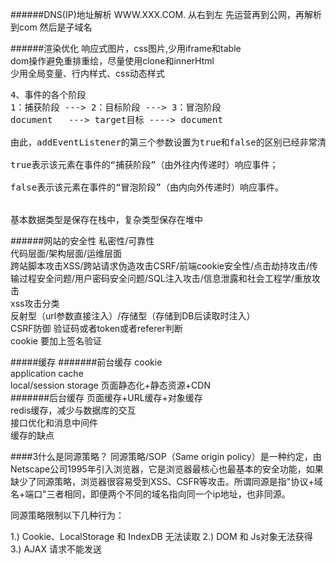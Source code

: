 ######DNS(IP)地址解析
WWW.XXX.COM. 从右到左
先运营再到公网，再解析到com 然后是子域名

######渲染优化
响应式图片，css图片,少用iframe和table       
dom操作避免重排重绘，尽量使用clone和innerHtml     
少用全局变量、行内样式、css动态样式
<pre>
4、事件的各个阶段
1：捕获阶段 ---> 2：目标阶段 ---> 3：冒泡阶段
document   ---> target目标 ----> document

由此，addEventListener的第三个参数设置为true和false的区别已经非常清晰了：

true表示该元素在事件的“捕获阶段”（由外往内传递时）响应事件；

false表示该元素在事件的“冒泡阶段”（由内向外传递时）响应事件。


基本数据类型是保存在栈中，复杂类型保存在堆中
</pre>

######网站的安全性
私密性/可靠性    
代码层面/架构层面/运维层面    
跨站脚本攻击XSS/跨站请求伪造攻击CSRF/前端cookie安全性/点击劫持攻击/传输过程安全问题/用户密码安全问题/SQL注入攻击/信息泄露和社会工程学/重放攻击      
xss攻击分类    
反射型（url参数直接注入）/存储型（存储到DB后读取时注入）  
CSRF防御  验证码或者token或者referer判断     
cookie 要加上签名验证


#####缓存
#######前台缓存
cookie      
application cache      
local/session storage
页面静态化+静态资源+CDN       
#######后台缓存
页面缓存+URL缓存+对象缓存     
redis缓存，减少与数据库的交互     
接口优化和消息中间件    
缓存的缺点

####3什么是同源策略？
同源策略/SOP（Same origin policy）是一种约定，由Netscape公司1995年引入浏览器，它是浏览器最核心也最基本的安全功能，如果缺少了同源策略，浏览器很容易受到XSS、CSFR等攻击。所谓同源是指"协议+域名+端口"三者相同，即便两个不同的域名指向同一个ip地址，也非同源。

同源策略限制以下几种行为：

1.) Cookie、LocalStorage 和 IndexDB 无法读取
2.) DOM 和 Js对象无法获得
3.) AJAX 请求不能发送